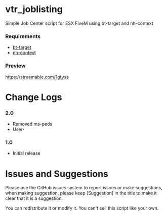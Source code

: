 # vtr_joblisting

Simple Job Center script for ESX FiveM using bt-target and nh-context

### Requirements
* [bt-target](https://github.com/Mojito-Fivem/bt-target)
* [nh-context](https://github.com/nerohiro/nh-context)

### Preview

https://streamable.com/1gtyss

# Change Logs

### 2.0
* Removed ms-peds 
* User-

### 1.0
* Initial release

# Issues and Suggestions
Please use the GitHub issues system to report issues or make suggestions, when making suggestion, please keep [Suggestion] in the title to make it clear that it is a suggestion.

You can redistribute it or modify it. You can't sell this script like your own.
